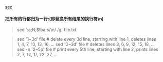 
[sed](http://sed.sourceforge.net/)


#### 把所有的行都归为一行:(即替换所有结尾的换行符\n)

> sed ':a;N;$!ba;s/\n/ /g' file.txt 

> sed '1~3d' file      		# delete every 3d line, starting with line 1, deletes lines 1, 4, 7, 10, 13, 16, ...
  sed '0~3d' file      		# deletes lines 3, 6, 9, 12, 15, 18, ...
  sed -n '2~5p' file   		# print every 5th line, starting with line 2, prints lines 2, 7, 12, 17, 22, 27, ...


